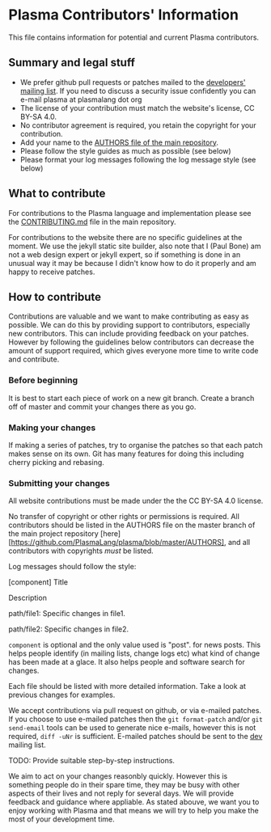 
# Plasma Contributors' Information

This file contains information for potential and current Plasma
contributors.

## Summary and legal stuff

* We prefer github pull requests or patches mailed to the
  [developers' mailing list](https://www.plasmalang.org/lists/listinfo/dev).
  If you need to discuss a security issue confidently you can e-mail
  plasma at plasmalang dot org
* The license of your contribution must match the website's license,
  CC BY-SA 4.0.
* No contributor agreement is required, you retain the copyright for your
  contribution.
* Add your name to the
  [AUTHORS file of the main repository](https://github.com/PlasmaLang/plasma/blob/master/AUTHORS).
* Please follow the style guides as much as possible (see below)
* Please format your log messages following the log message style (see
  below)

## What to contribute

For contributions to the Plasma language and implementation please see
the
[CONTRIBUTING.md](https://github.com/PlasmaLang/plasma/blob/master/CONTRIBUTING.md) file in the main repository.

For contributions to the website there are no specific guidelines at the
moment.
We use the jekyll static site builder, also note that I (Paul Bone) am not a
web design expert or jekyll expert, so if something is done in an unusual
way it may be because I didn't know how to do it properly and am happy to
receive patches.

## How to contribute

Contributions are valuable and we want to make contributing as easy as
possible.  We can do this by providing support to contributors, especially
new contributors.  This can include providing feedback on your patches.
However by following the guidelines below contributors can decrease the
amount of support required, which gives everyone more time to write code and
contribute.

### Before beginning

It is best to start each piece of work on a new git branch.  Create a branch
off of master and commit your changes there as you go.

### Making your changes

If making a series of patches, try to organise the patches so that each
patch makes sense on its own.  Git has many features for doing this
including cherry picking and rebasing.

### Submitting your changes

All website contributions must be made under the the CC BY-SA 4.0 license.

No transfer of copyright or other rights or permissions is required.  All
contributors should be listed in the AUTHORS file on the master branch of
the main project repository
[here][https://github.com/PlasmaLang/plasma/blob/master/AUTHORS],
and all contributors with copyrights _must_ be listed.

Log messages should follow the style:

  [component] Title

  Description

  path/file1:
      Specific changes in file1.

  path/file2:
      Specific changes in file2.

```component``` is optional and the only value used is "post".  for news
posts.
This helps people identify (in mailing lists, change logs etc) what kind of
change has been made at a glace.
It also helps people and software search for changes.

Each file should be listed with more detailed information.  Take a look at
previous changes for examples.

We accept contributions via pull request on github, or via e-mailed patches.
If you choose to use e-mailed patches then the ```git format-patch``` and/or
```git send-email``` tools can be used to generate nice e-mails, however
this is not required, ```diff -uNr``` is sufficient.
E-mailed patches should be sent to the
[dev](https://www.plasmalang.org/lists/listinfo/dev) mailing list.

TODO: Provide suitable step-by-step instructions.

We aim to act on your changes reasonbly quickly.  However this is something
people do in their spare time, they may be busy with other aspects of their
lives and not reply for several days.  We will provide feedback and guidance
where appliable.  As stated abouve, we want you to enjoy working with Plasma
and that means we will try to help you make the most of your development
time.

